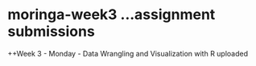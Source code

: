 # moringa-week3 ...assignment submissions
++Week 3 - Monday - Data Wrangling and Visualization with R uploaded <br />

